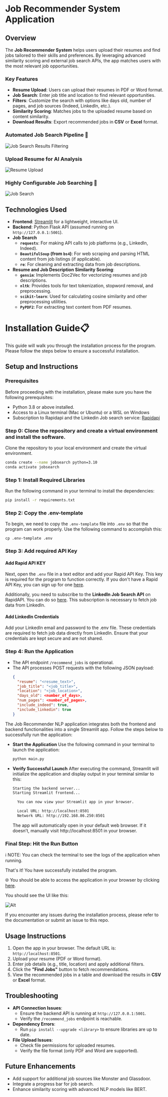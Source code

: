 
# Job Recommender System Application

## Overview
The **Job Recommender System** helps users upload their resumes and find jobs tailored to their skills and preferences. By leveraging advanced similarity scoring and external job search APIs, the app matches users with the most relevant job opportunities.

### Key Features
- **Resume Upload**: Users can upload their resumes in PDF or Word format.
- **Job Search**: Enter job title and location to find relevant opportunities.
- **Filters**: Customize the search with options like days old, number of pages, and job sources (Indeed, LinkedIn, etc.).
- **Similarity Scoring**: Matches jobs to the uploaded resume based on content similarity.
- **Download Results**: Export recommended jobs in **CSV** or **Excel** format.

### Automated Job Search Pipeline 🚀
![Job Search Results Filtering](images/Picture1.png)

### Upload Resume for AI Analysis
![Resume Upload](images/Picture2.png)

### Highly Configurable Job Searching 🧐
![Job Search](images/Picture3.png)

## Technologies Used
- **Frontend**: [Streamlit](https://streamlit.io/) for a lightweight, interactive UI.
- **Backend**: Python Flask API (assumed running on `http://127.0.0.1:5001`).
- **Job Search**
  - **`requests`**: For making API calls to job platforms (e.g., LinkedIn, Indeed).
  - **`BeautifulSoup` (from `bs4`)**: For web scraping and parsing HTML content from job listings (if applicable).
  - **`re`**: For cleaning and extracting data from job descriptions.
- **Resume and Job Description Similarity Scoring**:
  - **`gensim`**: Implements Doc2Vec for vectorizing resumes and job descriptions.
  - **`nltk`**: Provides tools for text tokenization, stopword removal, and preprocessing.
  - **`scikit-learn`**: Used for calculating cosine similarity and other preprocessing utilities.
  - **`PyPDF2`**: For extracting text content from PDF resumes.


# Installation Guide📋 
This guide will walk you through the installation process for the program. Please follow the steps below to ensure a successful installation.

## Setup and Instructions

### Prerequisites

Before proceeding with the installation, please make sure you have the following prerequisites:
- Python 3.8 or above installed.
- Access to a Linux terminal (Mac or Ubuntu) or a WSL on Windows
- Subscription to Rapidapi and the Linkedin Job search service: [Rapidapi](https://rapidapi.com/jaypat87/api/linkedin-jobs-search)


### Step 0: Clone the repository and create a virtual environment and install the software.
Clone the repository to your local environment and create the virtual environment.

```bash
conda create --name jobsearch python=3.10
conda activate jobsearch
```

### Step 1: Install Required Libraries
Run the following command in your terminal to install the dependencies:
```bash
pip install -r requirements.txt
```

### Step 2: Copy the .env-template
To begin, we need to copy the `.env-template` file into `.env` so that the program can work properly. Use the following command to accomplish this:

```shell
cp .env-template .env
```

### Step 3: Add required API Key
#### Add Rapid API KEY
Next, open the `.env` file in a text editor and add your Rapid API Key. This key is required for the program to function correctly. If you don't have a Rapid API Key, you can sign up for one [here](https://www.rapidapi.com/).

Additionally, you need to subscribe to the **LinkedIn Job Search API** on RapidAPI. You can do so [here](https://rapidapi.com/jaypat87/api/linkedin-jobs-search). This subscription is necessary to fetch job data from LinkedIn.


#### Add LinkedIn Credentials
Add your LinkedIn email and password to the .env file. These credentials are required to fetch job data directly from LinkedIn. Ensure that your credentials are kept secure and are not shared.


### Step 4: Run the Application
- The API endpoint `/recommend_jobs` is operational.
- The API processes POST requests with the following JSON payload:
  ```json
  {
    "resume": "<resume_text>",
    "job_title": "<job_title>",
    "location": "<job_location>",
    "days_old": <number_of_days>,
    "num_pages": <number_of_pages>,
    "include_indeed": true,
    "include_linkedin": true
  }
  ```
The Job Recommender NLP application integrates both the frontend and backend functionalities into a single Streamlit app. Follow the steps below to successfully run the application:
- **Start the Application**
  Use the following command in your terminal to launch the application:
  ```bash
  python main.py
  ```
- **Verify Successful Launch**
  After executing the command, Streamlit will initialize the application and display output in your terminal similar to this:
  ```bash
  Starting the backend server...
  Starting Streamlit frontend...

    You can now view your Streamlit app in your browser.

    Local URL: http://localhost:8501
    Network URL: http://192.168.86.250:8501
  ```
  The app will automatically open in your default web browser. If it doesn’t, manually visit http://localhost:8501 in your browser.


### Final Step: Hit the Run Button

ℹ️ NOTE: You can check the terminal to see the logs of the application when running.

That's it! You have successfully installed the program. 

🌐 You should be able to access the application in your browser by clicking [here](http://localhost:8501/).

You should see the UI like this:

![Alt](images/Picture4.png)

If you encounter any issues during the installation process, please refer to the documentation or submit an issue to this repo.


## Usage Instructions
1. Open the app in your browser. The default URL is: `http://localhost:8501`.
2. Upload your resume (PDF or Word format).
3. Enter job details (e.g., title, location) and apply additional filters.
4. Click the **"Find Jobs"** button to fetch recommendations.
5. View the recommended jobs in a table and download the results in **CSV** or **Excel** format.


## Troubleshooting
- **API Connection Issues**:
  - Ensure the backend API is running at `http://127.0.0.1:5001`.
  - Verify the `/recommend_jobs` endpoint is reachable.
- **Dependency Errors**:
  - Run `pip install --upgrade <library>` to ensure libraries are up to date.
- **File Upload Issues**:
  - Check file permissions for uploaded resumes.
  - Verify the file format (only PDF and Word are supported).


## Future Enhancements
- Add support for additional job sources like Monster and Glassdoor.
- Integrate a progress bar for job search.
- Enhance similarity scoring with advanced NLP models like BERT.

